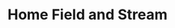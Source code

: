 ---
title: "Home Field and Stream"
address: "Home Field and Stream, 18 Church Street, Enniskillen, Co. Fermanagh"
tel: "+44 (0)28 6632 2114"
county: "Fermanagh"
category: "Coarse Angling"
type: "Content"
lat: "54.346771240234375"
lng: "-7.645120143890381"
---